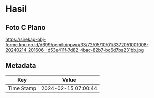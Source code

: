 # Hasil

## Foto C Plano

https://sirekap-obj-formc.kpu.go.id/d699/pemilu/ppwp/33/72/05/10/01/3372051001008-20240214-201606--d53e411f-7d82-4bac-82b7-bc6d7ba231bb.jpg


## Metadata

| Key        | Value               |
| ---------- | ------------------- |
| Time Stamp | 2024-02-15 07:00:44 |



